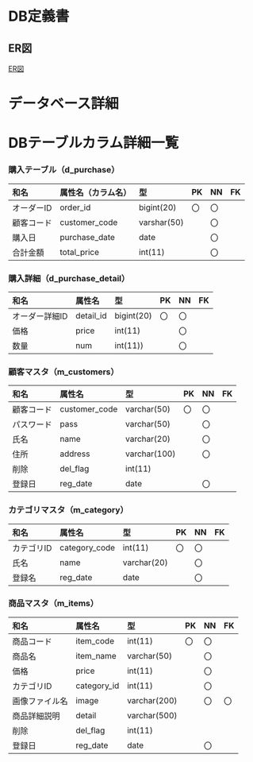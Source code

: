 # DB定義書
## ER図
[ER図]( https://github.com/Aso2001165/2021sys-design/blob/main/ER_all.md "ER図はこちら" )

# データベース詳細

# DBテーブルカラム詳細一覧
### 購入テーブル（d_purchase）
|和名|属性名（カラム名）|型|PK|NN|FK|
|:---|:---|:---|:---|:---|:---|
|オーダーID|order_id|bigint(20)|〇|〇||
|顧客コード|customer_code|varshar(50)||〇||
|購入日|purchase_date|date||〇||
|合計金額|total_price|int(11)||〇||

### 購入詳細（d_purchase_detail）
|和名|属性名|型|PK|NN|FK|
|:---|:---|:---|:---|:---|:---|
|オーダー詳細ID|detail_id|bigint(20)|〇|〇||
|価格|price|int(11)||〇||
|数量|num|int(11))||〇||

### 顧客マスタ（m_customers）
|和名|属性名|型|PK|NN|FK|
|:---|:---|:---|:---|:---|:---|
|顧客コード|customer_code|varchar(50)|〇|〇||
|パスワード|pass|varchar(50)||〇||
|氏名|name|varchar(20)||〇||
|住所|address|varchar(100)||〇||
|削除|del_flag|int(11)||||
|登録日|reg_date|date||〇||

### カテゴリマスタ（m_category）
|和名|属性名|型|PK|NN|FK|
|:---|:---|:---|:---|:---|:---|
|カテゴリID|category_code|int(11)|〇|〇||
|氏名|name|varchar(20)||〇||
|登録名|reg_date|date||〇||

### 商品マスタ（m_items）
|和名|属性名|型|PK|NN|FK|
|:---|:---|:---|:---|:---|:---|
|商品コード|item_code|int(11)|〇|〇||
|商品名|item_name|varchar(50)||〇||
|価格|price|int(11)||〇||
|カテゴリID|category_id|int(11)||〇||
|画像ファイル名|image|varchar(200)||〇|〇|
|商品詳細説明|detail|varchar(500)||||
|削除|del_flag|int(11)||||
|登録日|reg_date|date||〇||
